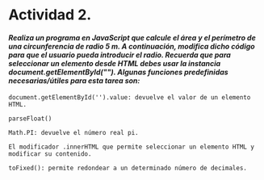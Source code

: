 # Actividad 2. 

#### _Realiza un programa en JavaScript que calcule el área y el perímetro de una circunferencia de radio 5 m. A continuación, modifica dicho código para que el usuario pueda introducir el radio. Recuerda que para seleccionar un elemento desde HTML debes usar la instancia document.getElementById(""). Algunas funciones predefinidas necesarias/útiles para esta tarea son:_

    document.getElementById('').value: devuelve el valor de un elemento HTML.

    parseFloat()

    Math.PI: devuelve el número real pi.

    El modificador .innerHTML que permite seleccionar un elemento HTML y modificar su contenido.

    toFixed(): permite redondear a un determinado número de decimales.



